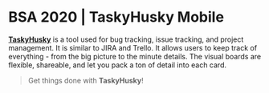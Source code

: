 # BSA 2020 | TaskyHusky Mobile
**[TaskyHusky](https://github.com/BinaryStudioAcademy/bsa-2020-TaskyHusky)** is a tool used for bug tracking, issue tracking, and project management. It is similar to JIRA and Trello. It allows users to keep track of everything - from the big picture to the minute details. The visual boards are flexible, shareable, and let you pack a ton of detail into each card.

> Get things done with **TaskyHusky**!
